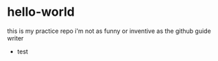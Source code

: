 # hello-world
this is my practice repo
i'm not as funny or inventive as the github guide writer
- test
